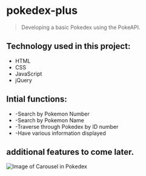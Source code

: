 # pokedex-plus
> Developing a basic Pokedex using the PokeAPI.
## Technology used in this project:
* HTML
* CSS
* JavaScript
* jQuery

## Intial functions:
* -Search by Pokemon Number
* -Search by Pokemon Name
* -Traverse through Pokedex by ID number
* -Have various information displayed

## additional features to come later.





![Image of Carousel in Pokedex](https://github.com/Jordan-Morales/Jordan-Morales.github.io/blob/master/pokedex-plus/refImages/carousel%20through%20pokedex.gif)
